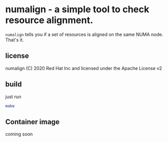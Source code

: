 # numalign - a simple tool to check resource alignment.

`numalign` tells you if a set of resources is aligned on the same NUMA node. That's it.

## license
numalign (C) 2020 Red Hat Inc and licensed under the Apache License v2

## build
just run
```bash
make
```

## Container image
coming soon

